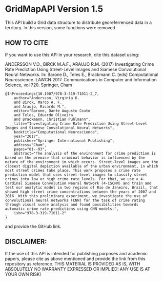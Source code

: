 # GridMapAPI Version 1.5
This API build a Grid data structure to distribute georeferrenced data in a territory.
In this version, some functions were removed.


## HOW TO CITE 
If you want to use this API in your research, cite this dataset using:

ANDERSSON V.O., BIRCK M.A.F., ARAUJO R.M. (2017) Investigating Crime Rate Prediction Using Street-Level Images and Siamese Convolutional Neural Networks. In: Barone D., Teles E., Brackmann C. (eds) Computational Neuroscience. LAWCN 2017. Communications in Computer and Information Science, vol 720. Springer, Cham

```
@InProceedings{10.1007/978-3-319-71011-2_7,
	author="Andersson, Virginia O.
	and Birck, Marco A. F.
	and Araujo, Ricardo M.",
	editor="Barone, Dante Augusto Couto
	and Teles, Eduardo Oliveira
	and Brackmann, Christian Puhlmann",
	title="Investigating Crime Rate Prediction Using Street-Level Images and Siamese Convolutional Neural Networks",
	booktitle="Computational Neuroscience",
	year="2017",
	publisher="Springer International Publishing",
	address="Cham",
	pages="81--93",
	abstract="The analysis of the environment for crime prediction is based on the premise that criminal behavior is influenced by the nature of the environment in which occurs. Street-level images are the closest digital depiction available of the urban environment, in which most street crimes take place. This work proposes a crime rate prediction model that uses street-level images to classify street crimes into low or high crime rate levels. For that, we use a 4-Cardinal Siamese Convolution Neural Network (4-CSCNN) and train and test our analytic model in two regions of Rio de Janeiro, Brazil, that showed high street crime concentrations between the years of 2007 and 2016. With this preliminary experiment, we investigate the use of convolutional neural networks (CNN) for the task of crime rating through visual scene analysis and found possibilities towards automatic crime rate predictions using CNN models.",
	isbn="978-3-319-71011-2"
}

```

and provide the GitHub link.

## DISCLAIMER: 
If the use of this API is intended for publishing purposes and academic papers, please cite as above mentioned and provide the link from this repository as reference. 
THIS MATERIAL IS PROVIDED AS IS, WITH ABSOLUTELY NO WARRANTY EXPRESSED OR IMPLIED! ANY USE IS AT YOUR OWN RISK!
